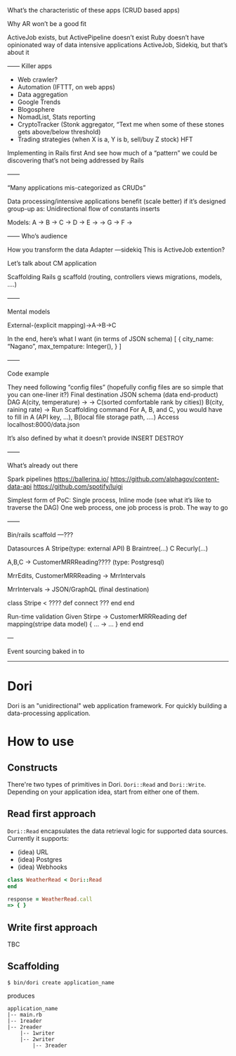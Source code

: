 What’s the characteristic of these apps (CRUD based apps)

Why AR won’t be a good fit


ActiveJob exists, but ActivePipeline doesn’t exist 
Ruby doesn’t have opinionated way of data intensive applications
ActiveJob, Sidekiq, but that’s about it

——
Killer apps

- Web crawler?
- Automation (IFTTT, on web apps)
- Data aggregation 
- Google Trends
- Blogosphere
- NomadList, Stats reporting
- CryptoTracker (Stonk aggregator, “Text me when some of these stones gets above/below threshold)
- Trading strategies (when X is a, Y is b, sell/buy Z stock) HFT 

Implementing in Rails first
And see how much of a “pattern” we could be discovering that’s not being addressed by Rails



——

“Many applications mis-categorized as CRUDs”

Data processing/intensive applications benefit (scale better) if it’s designed group-up as:
Unidirectional flow of constants inserts

Models:
 A -> B -> C -> D
     -> E ->
                    -> G
     -> F ->

——
Who’s audience

How you transform the data
Adapter —sidekiq 
This is ActiveJob extention?


Let’s talk about CM application


Scaffolding 
Rails g scaffold (routing, controllers views migrations, models, ….)

——

Mental models

External-(explicit mapping)->A->B->C

In the end, here’s what I want (in terms of JSON schema)
[
  {
     city_name: “Nagano”,
     max_tempature: Integer(),
  }
]

——

Code example

They need following “config files” (hopefully config files are so simple that you can one-liner it?)
Final destination JSON schema (data end-product)
DAG
    A(city, temperature) ->
                                              -> C(sorted comfortable rank by cities))
    B(city, raining rate) -> 
Run Scaffolding command
For A, B, and C, you would have to fill in A (API key, …), B(local file storage path, ….)
Access localhost:8000/data.json

It’s also defined by what it doesn’t provide
INSERT
DESTROY



——

What’s already out there

Spark pipelines
https://ballerina.io/
https://github.com/alphagov/content-data-api
https://github.com/spotify/luigi




Simplest form of PoC:
Single process, Inline mode (see what it’s like to traverse the DAG)
One web process, one job process is prob. The way to go



——

Bin/rails scaffold —??? 

Datasources
 A Stripe(type: external API)
 B Braintree(…)
 C Recurly(…)

 A,B,C -> CustomerMRRReading???? (type: Postgresql)

 MrrEdits, CustomerMRRReading -> MrrIntervals

 MrrIntervals -> JSON/GraphQL (final destination)

class Stripe < ????
  def connect
    ???
  end
end

Run-time validation 
Given Stirpe -> CustomerMRRReading
  def mapping(stripe data model)
    {
      … -> …
    }
  end
end

 —

Event sourcing baked in to 

----

# Dori
Dori is an "unidirectional" web application framework. For quickly building a data-processing application.

# How to use

## Constructs

There're two types of primitives in Dori. `Dori::Read` and `Dori::Write`.
Depending on your application idea, start from either one of them.

## Read first approach

`Dori::Read` encapsulates the data retrieval logic for supported data sources.
Currently it supports:

- (idea) URL
- (idea) Postgres
- (idea) Webhooks

```ruby
class WeatherRead < Dori::Read
end
```

```ruby
response = WeatherRead.call
=> { }
```

## Write first approach

TBC

## Scaffolding

```
$ bin/dori create application_name
```

produces

```
application_name
|-- main.rb
|-- 1reader
|-- 2reader
    |-- 1writer
    |-- 2writer
        |-- 3reader
```
